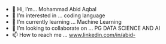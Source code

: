 - 👋 Hi, I’m...  Mohammad Abid Aqbal
- 👀 I’m interested in ... coding language 
- 🌱 I’m currently learning ...  Machine Learning 
- 💞️ I’m looking to collaborate on ...  PG DATA SCIENCE AND AI
- 📫 How to reach me ...  www.linkedin.com/in/abid-

<!---
chintusir123/chintusir123 is a ✨ special ✨ repository because its `README.md` (this file) appears on your GitHub profile.
You can click the Preview link to take a look at your changes.
--->
